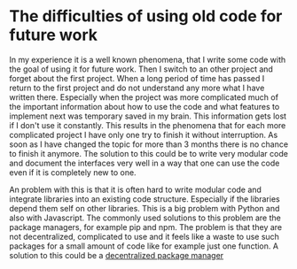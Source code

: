 # The difficulties of using old code for future work

In my experience it is a well known phenomena, that I write some code with the goal of using it for future work. Then I switch to an other project and forget about the first project. When a long period of time has passed I return to the first project and do not understand any more what I have written there. Especially when the project was more complicated much of the important information about how to use the code and what features to implement next was temporary saved in my brain. This information gets lost if I don't use it constantly. This results in the phenomena that for each more complicated project I have only one try to finish it without interruption. As soon as I have changed the topic for more than 3 months there is no chance to finish it anymore. The solution to this could be to write very modular code and document the interfaces very well in a way that one can use the code even if it is completely new to one.

An problem with this is that it is often hard to write modular code and integrate libraries into an existing code structure. Especially if the libraries depend them self on other libraries. This is a big problem with Python and also with Javascript. The commonly used solutions to this problem are the package managers, for example pip and npm. The problem is that they are not decentralized, complicated to use and it feels like a waste to use such packages for a small amount of code like for example just one function. A solution to this could be a [decentralized package manager](../ideas/decentralized-package-manager.md)